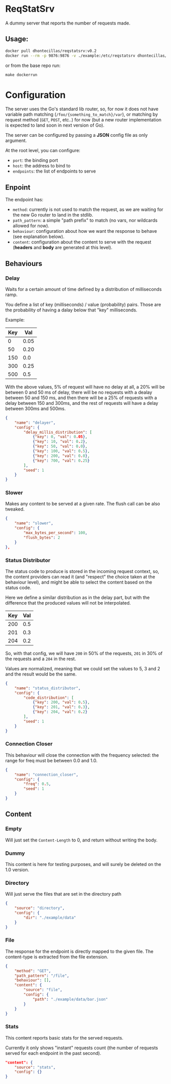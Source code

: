 # ReqStatSrv

A dummy server that reports the number of requests made.

## Usage:

```bash
docker pull dhontecillas/reqstatsrv:v0.2
docker run --rm -p 9876:9876 -v ./example:/etc/reqstatsrv dhontecillas/reqstatsrv:v0.2  /reqstatsrv /etc/config/example.json
```

or from the base repo run:

```
make dockerrun
```

# Configuration

The server uses the Go's standard lib router, so, for now it does not
have variable path matching (`/foo/{something_to_match}/var`), or 
matching by request method (`GET`, `POST`, etc..) for now (but a new 
router implementation is expected to land soon in next version of Go).

The server can be configured by passing a **JSON** config file as only
argument.

At the root level, you can configure:
- `port`: the binding port
- `host`: the address to bind to 
- `endpoints`: the list of endpoints to serve

## Enpoint

The endpoint has:

- `method`: currently is not used to match the request, as we
    are waiting for the new Go router to land in the stdlib.
- `path_pattern`: a simple "path prefix" to match (no vars, nor
    wildcards allowed for now). 
- `behaviour`: configuration about how we want the response to
    behave (see explanation below).
- `content`: configuration about the content to serve with the
    request (**headers** and **body** are generated at this level).

## Behaviours

### Delay

Waits for a certain amount of time defined by a distribution
of milliseconds ramp.

You define a list of key (milliseconds) / value (probability) pairs.
Those are the probability of having a dalay below that "key" milliseconds.

Example:

| Key | Val  |
|-----|------|
| 0   | 0.05 |
| 50  | 0.20 |
| 150 | 0.0  |
| 300 | 0.25 |
| 500 | 0.5  |


With the above values, 5%  of request will have no delay at all, a 20% will
be between 0 and 50 ms of delay, there will be no requests with a dealay between
50 and 150 ms, and then there will be a 25% of requests with a delay between 150
and 300ms, and the rest of requests will have a delay between 300ms and 500ms.

```json
{
    "name": "delayer",
    "config": {
        "delay_millis_distribution": [
            {"key": 0, "val": 0.05},
            {"key": 10, "val": 0.2},
            {"key": 50, "val": 0.0},
            {"key": 100, "val": 0.5},
            {"key": 200, "val": 0.0},
            {"key": 700, "val": 0.25}
        ],
        "seed": 1
    }
}
```

### Slower

Makes any content to be served at a given rate. The flush call can
be also tweaked.

```json
{
    "name": "slower",
    "config": {
        "max_bytes_per_second": 100,
        "flush_bytes": 2
    }
},
```

### Status Distributor

The status code to produce is stored in the incoming request 
context, so, the content providers can read it (and "respect" the 
choice taken at the behaviour level), and might be able to select
the content based on the status code.

Here we define a similar distribution as in the delay part, but
with the difference that the produced values will not be interpolated.

| Key | Val |
|-----|-----|
| 200 | 0.5 |
| 201 | 0.3 |
| 204 | 0.2 |

So, with that config, we will have `200` in 50% of the requests, `201` in
30% of the requests and a `204` in the rest.

Values are normalized, meaning that we could set the values to 5, 3 and 2
and the result would be the same.

```json
{
    "name": "status_distributor",
    "config": {
        "code_distribution": [
            {"key": 200, "val": 0.5},
            {"key": 201, "val": 0.3},
            {"key": 204, "val": 0.2}
        ],
        "seed": 1
    }
}
```

### Connection Closer

This behaviour will close the connection with the frequency selected: the 
range for freq must be between 0.0 and 1.0.

```json
{
    "name": "connection_closer",
    "config": {
        "freq": 0.5,
        "seed": 1
    }
}
```

## Content

### Empty

Will just set the `Content-Length` to 0, and return without writing the body.

### Dummy

This content is here for testing purposes, and will surely be deleted on the
1.0 version.

### Directory

Will just serve the files that are set in the directory path

```json
{
    "source": "directory",
    "config": {
        "dir": "./example/data"
    }
}
```

### File

The response for the endpoint is directly mapped to the given file.
The content-type is extracted from the file extension.

```json
{
    "method": "GET",
    "path_pattern": "/file",
    "behaviour": [],
    "content": {
        "source": "file",
        "config": {
            "path": "./example/data/bar.json" 
        }
    }
}
```

### Stats

This content reports basic stats for the served requests.

Currently it only shows "instant" requests count (the number
of requests served for each endpoint in the past second).

```json
"content": {
    "source": "stats",
    "config": {}
}
```
